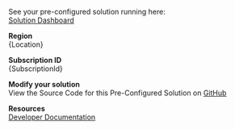 See your pre-configured solution running here:  
[Solution Dashboard]

**Region**  
{Location}

**Subscription ID**  
{SubscriptionId}

**Modify your solution**  
View the Source Code for this Pre-Configured Solution on [GitHub]

**Resources**  
[Developer Documentation]

   [Solution Dashboard]: <{Outputs.azureWebsite}>
   [GitHub]: <https://github.com/Azure/azure-iot-remote-monitoring>
   [Developer Documentation]: <https://docs.microsoft.com/en-us/azure/iot-accelerators/>